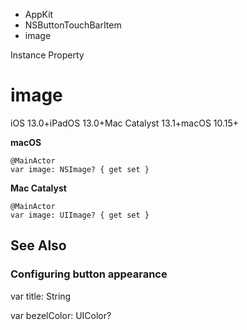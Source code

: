 

- AppKit
- NSButtonTouchBarItem
-  image 

Instance Property

# image

iOS 13.0+iPadOS 13.0+Mac Catalyst 13.1+macOS 10.15+

**macOS**

``` source
@MainActor
var image: NSImage? { get set }
```

**Mac Catalyst**

``` source
@MainActor
var image: UIImage? { get set }
```

## See Also

### Configuring button appearance

var title: String

var bezelColor: UIColor?

